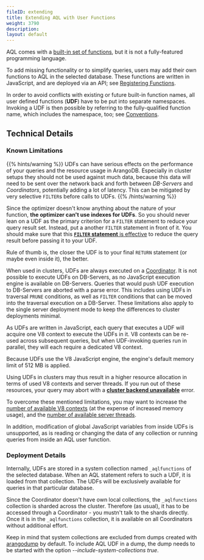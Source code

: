 ```yaml
---
fileID: extending
title: Extending AQL with User Functions
weight: 3790
description: 
layout: default
---
```

AQL comes with a [built-in set of functions](../functions/), but it is
not a fully-featured programming language.

To add missing functionality or to simplify queries, users may add their own
functions to AQL in the selected database. These functions are written in
JavaScript, and are deployed via an API; see [Registering Functions](extending-../functions/).

In order to avoid conflicts with existing or future built-in function names,
all user defined functions (**UDF**) have to be put into separate namespaces.
Invoking a UDF is then possible by referring to the fully-qualified function name,
which includes the namespace, too; see [Conventions](extending-conventions).

## Technical Details

### Known Limitations


{{% hints/warning %}}
  UDFs can have serious effects on the performance of your queries and the resource
usage in ArangoDB. Especially in cluster setups they should not be used against
much data, because this data will need to be sent over the network back and forth
between _DB-Servers_ and _Coordinators_, potentially adding a lot of latency.
This can be mitigated by very selective `FILTER`s before calls to UDFs.
{{% /hints/warning %}}

Since the optimizer doesn't know anything about the nature of your function,
**the optimizer can't use indexes for UDFs**. So you should never lean on a UDF
as the primary criterion for a `FILTER` statement to reduce your query result set.
Instead, put a another `FILTER` statement in front of it. You should make sure
that this [**`FILTER` statement** is effective](../execution-and-performance/execution-and-performance-optimizer)
to reduce the query result before passing it to your UDF.

Rule of thumb is, the closer the UDF is to your final `RETURN` statement
(or maybe even inside it), the better. 

When used in clusters, UDFs are always executed on a
[Coordinator](../../deployment/cluster/).
It is not possible to execute UDFs on DB-Servers, as no JavaScript execution
engine is available on DB-Servers. Queries that would push UDF execution to
DB-Servers are aborted with a parse error. This includes using UDFs in traversal
`PRUNE` conditions, as well as `FILTER` conditions that can be moved into the
traversal execution on a DB-Server. These limitations also apply to the
single server deployment mode to keep the differences to cluster deployments minimal.

As UDFs are written in JavaScript, each query that executes a UDF will acquire
one V8 context to execute the UDFs in it. V8 contexts can be re-used across subsequent
queries, but when UDF-invoking queries run in parallel, they will each require a 
dedicated V8 context.

Because UDFs use the V8 JavaScript engine, the engine's default memory limit of 512 MB is applied.

Using UDFs in clusters may thus result in a higher resource allocation
in terms of used V8 contexts and server threads. If you run out 
of these resources, your query may abort with a
[**cluster backend unavailable**](../../appendix/appendix-error-codes) error.

To overcome these mentioned limitations, you may want to increase the
[number of available V8 contexts](../../programs-tools/arangodb-server/programs-arangod-options#--javascriptv8-contexts)
(at the expense of increased memory usage), and the
[number of available server threads](../../programs-tools/arangodb-server/programs-arangod-options#--servermaximal-threads).

In addition, modification of global JavaScript variables from inside UDFs is 
unsupported, as is reading or changing the data of any collection or running
queries from inside an AQL user function.

### Deployment Details

Internally, UDFs are stored in a system collection named `_aqlfunctions`
of the selected database. When an AQL statement refers to such a UDF,
it is loaded from that collection. The UDFs will be exclusively
available for queries in that particular database.

Since the Coordinator doesn't have own local collections, the `_aqlfunctions`
collection is sharded across the cluster. Therefore (as usual), it has to be
accessed through a Coordinator - you mustn't talk to the shards directly.
Once it is in the `_aqlfunctions` collection, it is available on all
Coordinators without additional effort.

Keep in mind that system collections are excluded from dumps created with
[arangodump](../../programs-tools/arangodump/) by default.
To include AQL UDF in a dump, the dump needs to be started with
the option *--include-system-collections true*.

